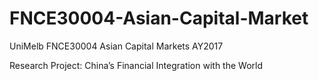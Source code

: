 # FNCE30004-Asian-Capital-Market
UniMelb FNCE30004 Asian Capital Markets AY2017

Research Project: China’s Financial Integration with the World
